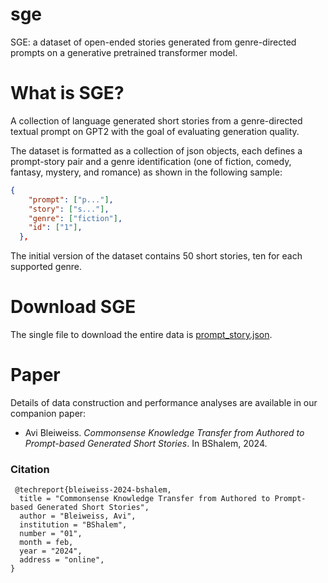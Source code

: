# sge
SGE: a dataset of open-ended stories generated from genre-directed prompts on a generative pretrained transformer model.

# What is SGE?
A collection of language generated short stories from a genre-directed textual prompt on GPT2 with the goal of evaluating generation quality.

The dataset is formatted as a collection of json objects, each defines a prompt-story pair and a genre identification (one of fiction, comedy, fantasy, mystery, and romance) as shown in the following sample:

```json
{
    "prompt": ["p..."],
    "story": ["s..."],
    "genre": ["fiction"],
    "id": ["1"],
  },
```
The initial version of the dataset contains 50 short stories, ten for each supported genre.

# Download SGE
The single file to download the entire data is [prompt_story.json](prompt_story.json).

# Paper
Details of data construction and performance analyses are available in our companion paper:

- Avi Bleiweiss. *Commonsense Knowledge Transfer from Authored to Prompt-based
Generated Short Stories*. In BShalem, 2024.

### Citation
     @techreport{bleiweiss-2024-bshalem,
      title = "Commonsense Knowledge Transfer from Authored to Prompt-based Generated Short Stories",
      author = "Bleiweiss, Avi",
      institution = "BShalem",
      number = "01",
      month = feb,
      year = "2024",
      address = "online",
    }
    
